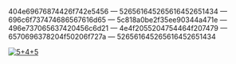 404e69676874426f742e5456 —
526561645265616452651434 —
696c6f737474686567616d65 —
5c818a0be2f35ee90344a471e —
496e737065637420456c6d21 —
4e4f2055204754464f207479 —
6570696378204f50206f727a —
526561645265616452651434


[![5+4+5](https://github-readme-stats.vercel.app/api?username=g0del-esch3r-bach)](https://github.com/anuraghazra/github-readme-stats)
